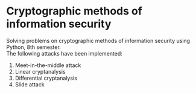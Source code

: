 # Cryptographic methods of information security
Solving problems on cryptographic methods of information security using Python, 8th semester.  
The following attacks have been implemented:  
1. Meet-in-the-middle attack
2. Linear cryptanalysis
3. Differential cryptanalysis
4. Slide attack
